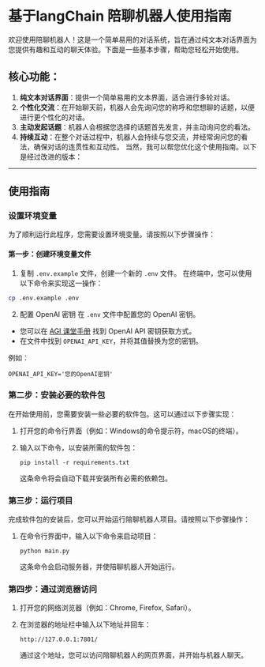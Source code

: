 # 基于langChain 陪聊机器人使用指南

欢迎使用陪聊机器人！这是一个简单易用的对话系统，旨在通过纯文本对话界面为您提供有趣和互动的聊天体验。下面是一些基本步骤，帮助您轻松开始使用。

## 核心功能：

1. **纯文本对话界面**：提供一个简单易用的文本界面，适合进行多轮对话。
2. **个性化交流**：在开始聊天前，机器人会先询问您的称呼和您想聊的话题，以便进行更个性化的对话。
3. **主动发起话题**：机器人会根据您选择的话题首先发言，并主动询问您的看法。
4. **持续互动**：在整个对话过程中，机器人会持续与您交流，并经常询问您的看法，确保对话的连贯性和互动性。
   当然，我可以帮您优化这个使用指南。以下是经过改进的版本：

---

## 使用指南

### 设置环境变量

为了顺利运行此程序，您需要设置环境变量。请按照以下步骤操作：

#### 第一步：创建环境变量文件

1. 复制 `.env.example` 文件，创建一个新的 `.env` 文件。
   在终端中，您可以使用以下命令来实现这一操作：

```bash
cp .env.example .env
```

2. 配置 OpenAI 密钥
   在 `.env` 文件中配置您的 OpenAI 密钥。

- 您可以在 [AGI 课堂手册](https://a.agiclass.ai) 找到 OpenAI API 密钥获取方式。
- 在文件中找到 `OPENAI_API_KEY`，并将其值替换为您的密钥。

例如：

```
OPENAI_API_KEY='您的OpenAI密钥'
```

### 第二步：安装必要的软件包

在开始使用前，您需要安装一些必要的软件包。这可以通过以下步骤实现：

1. 打开您的命令行界面（例如：Windows的命令提示符，macOS的终端）。
2. 输入以下命令，以安装所需的软件包：

   ```
   pip install -r requirements.txt
   ```

   这条命令将会自动下载并安装所有必需的依赖包。

### 第三步：运行项目

完成软件包的安装后，您可以开始运行陪聊机器人项目。请按照以下步骤操作：

1. 在命令行界面中，输入以下命令来启动项目：

   ```
   python main.py
   ```

   这条命令会启动服务器，并使陪聊机器人开始运行。

### 第四步：通过浏览器访问

1. 打开您的网络浏览器（例如：Chrome, Firefox, Safari）。
2. 在浏览器的地址栏中输入以下地址并回车：

   ```
   http://127.0.0.1:7801/
   ```
   通过这个地址，您可以访问陪聊机器人的网页界面，并开始与机器人聊天。

